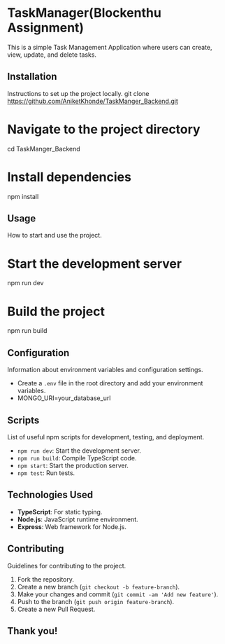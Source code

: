 # TaskManager(Blockenthu Assignment)

This is a simple Task Management Application where users can create, view, update, and delete tasks.

## Installation

Instructions to set up the project locally.
git clone https://github.com/AniketKhonde/TaskManger_Backend.git
 
# Navigate to the project directory
cd TaskManger_Backend

# Install dependencies
npm install

## Usage
How to start and use the project.

# Start the development server
npm run dev

# Build the project
npm run build

## Configuration

Information about environment variables and configuration settings.

- Create a `.env` file in the root directory and add your environment variables.
- 
  MONGO_URI=your_database_url


## Scripts

List of useful npm scripts for development, testing, and deployment.

- `npm run dev`: Start the development server.
- `npm run build`: Compile TypeScript code.
- `npm start`: Start the production server.
- `npm test`: Run tests.

## Technologies Used

- **TypeScript**: For static typing.
- **Node.js**: JavaScript runtime environment.
- **Express**: Web framework for Node.js.

## Contributing

Guidelines for contributing to the project.

1. Fork the repository.
2. Create a new branch (`git checkout -b feature-branch`).
3. Make your changes and commit (`git commit -am 'Add new feature'`).
4. Push to the branch (`git push origin feature-branch`).
5. Create a new Pull Request.

## Thank you!
